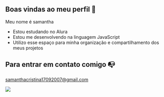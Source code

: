 ## Boas vindas ao meu perfil 💛

Meu nome é samantha

- Estou estudando no Alura
- Estou me desenvolvendo na linguagem JavaScript
- Utilizo esse espaço para minha organização e compartilhamento dos meus projetos

## Para entrar em contato comigo 📭
 
  samanthacristina17092007@gmail.com

![](  https://media1.tenor.com/m/Ojl7Cdv6yB0AAAAC/rainbow-spongebob.gif)
